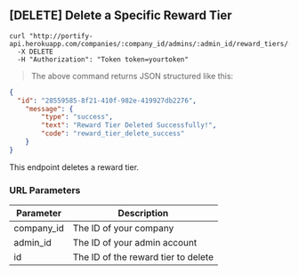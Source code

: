 ## [DELETE] Delete a Specific Reward Tier

```shell
curl "http://portify-api.herokuapp.com/companies/:company_id/admins/:admin_id/reward_tiers/:id"
  -X DELETE
  -H "Authorization": "Token token=yourtoken"
```

> The above command returns JSON structured like this:

```json
{
  "id": "28559585-8f21-410f-982e-419927db2276",
	"message": { 
		"type": "success", 
		"text": "Reward Tier Deleted Successfully!", 
		"code": "reward_tier_delete_success" 
	}
}
```

This endpoint deletes a reward tier.

### URL Parameters

Parameter | Description
--------- | -----------
company_id | The ID of your company
admin_id | The ID of your admin account
id | The ID of the reward tier to delete



